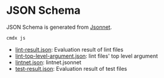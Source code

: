 # JSON Schema

JSON Schema is generated from [Jsonnet](jsonnet).

```bash
cmdx js
```

- [lint-result.json](lint-result.json): Evaluation result of lint files
- [lint-top-level-argument.json](lint-top-level-argument.json): lint files' top level argument
- [lintnet.json](lintnet.json): lintnet.jsonnet
- [test-result.json](test-result.json): Evaluation result of test files
